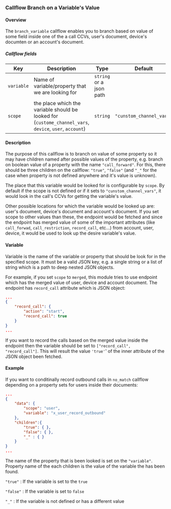 ### Callflow Branch on a Variable's Value

#### Overview

The `branch_variable` callflow enables you to branch based on value of some field inside one of the a call CCVs, user's document, device's documten or an account's document.

##### Callflow fields

Key | Description | Type | Default | Required
--- | ----------- | ---- | ------- | --------
`variable` | Name of variable/property that we are looking for | `string` or a json path | | `true`
`scope` | the place which the variable should be looked for (`custome_channel_vars`, `device`, `user`, `account`) | `string` | `"cunstom_channel_vars"` | `false`

#### Description

The purpose of this callflow is to branch on value of some property so it may have children named after possible values of the property, e.g. branch on boolean value of a property with the name `"call_forward"`. For this, there should be three children on the callflow: `"true"`, `"false"` (and `"_"` for the case when property is not defined anywhere and it's value is unknown).

The place that this variable would be looked for is configurable by `scope`. By default if the scope is not defined or if it sets to `"cunstom_channel_vars"`, it would look in the call's CCVs for getting the variable's value.

Other possible locations for which the variable would be looked up are: user's document, device's document and account's document. If you set scope to other values than these, the endpoint would be fetched and since the endpoint has merged value of some of the important attributes (like `call_forwad`, `call_restriction`, `record_call`, etc...) from account, user, device, it would be used to look up the desire variable's value.

#### Variable

Variable is the name of the variable or property that should be look for in the specified scope. It must be a valid JSON key, e.g. a single string or a list of string which is a path to deep nested JSON objects.

For example, if you set `scope` to `merged`, this module tries to use endpoint which has the merged value of user, device and account document. The endpoint has `record_call` attribute which is JSON object:

```json
...
{
	"record_call": {
		"action": "start",
		"record_call": true
	}
}
...
```

If you want to record the calls based on the merged value inside the endpoint then the variable should be set to `["record_call", "record_call"]`. This will result the value `'true'`' of the inner attribute of the JSON object been fetched.

#### Example

If you want to conditinally record outbound calls in `no_match` callflow depending on a property sets for users inside their documents:

```json
...
{
	"data": {
    	"scope": "user",
    	"variable": "x_user_record_outbound"
 	},
 	"children":{
		"true": { },
    	"false": { },
		"_" : { }
 	}
}
...
```

The name of the property that is been looked is set on the `"variable"`. Property name of the each children is the value of the variable the has been found.

`"true"`
:  If the variable is set to the `true`

`"false"`
:  If the variable is set to `false`

`"_"`
:  If the variable is not defined or has a different value
